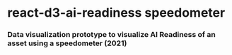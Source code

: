 # react-d3-ai-readiness speedometer

### Data visualization prototype to visualize AI Readiness of an asset using a speedometer (2021)
